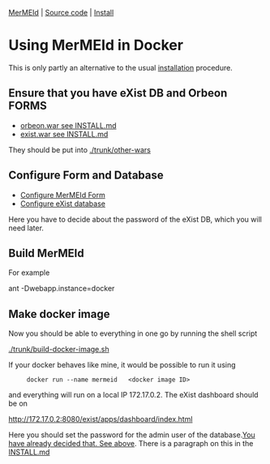 

[MerMEId](../README.md) | [Source code](./README.md) | [Install](INSTALL.md)

# Using MerMEId in Docker 

This is only partly an alternative to the usual [installation](INSTALL.md) procedure.

## Ensure that you have eXist DB and Orbeon FORMS

* [orbeon.war see INSTALL.md](INSTALL.md#4-install-orbeon)
* [exist.war see INSTALL.md](INSTALL.md#3-install-exist-db)

They should be put into [./trunk/other-wars](./trunk/other-wars)

## Configure Form and Database

* [Configure MerMEId Form](INSTALL.md#5-configure-mermeid-form)
* [Configure eXist database](INSTALL.md#6-configure-database)

Here you have to decide about the password of the eXist DB, which you will need later.

## Build MerMEId

For example

ant -Dwebapp.instance=docker
    						
## Make docker image
 
Now you should be able to everything in one go by running the shell script

[./trunk/build-docker-image.sh](./trunk/build-docker-image.sh)
    						
If your docker behaves like mine, it would be possible to run it using

```
     docker run --name mermeid   <docker image ID>

```    						

and everything will run on a local IP 172.17.0.2. The eXist dashboard should be on

http://172.17.0.2:8080/exist/apps/dashboard/index.html

Here you should set the password for the admin user of the
database.[You have already decided that. See
above](#configure-form-and-database). There is a paragraph on this in the [INSTALL.md](INSTALL.md#exist-db-password)
